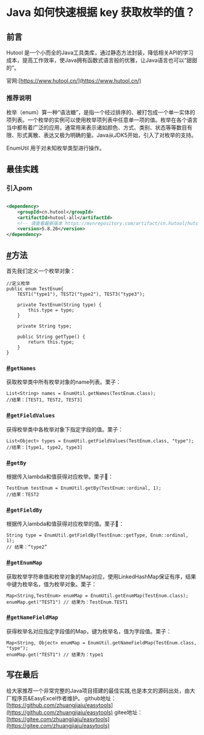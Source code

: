 # Java 如何快速根据 key 获取枚举的值？

## 前言

Hutool 是一个小而全的Java工具类库，通过静态方法封装，降低相关API的学习成本，提高工作效率，使Java拥有函数式语言般的优雅，让Java语言也可以“甜甜的”。

官网:[https://www.hutool.cn/](https://www.hutool.cn/)

### 推荐说明

枚举（enum）算一种“语法糖”，是指一个经过排序的、被打包成一个单一实体的项列表。一个枚举的实例可以使用枚举项列表中任意单一项的值。枚举在各个语言当中都有着广泛的应用，通常用来表示诸如颜色、方式、类别、状态等等数目有限、形式离散、表达又极为明确的量。Java从JDK5开始，引入了对枚举的支持。

EnumUtil 用于对未知枚举类型进行操作。

## 最佳实践

### 引入pom

```xml

<dependency>
    <groupId>cn.hutool</groupId>
    <artifactId>hutool-all</artifactId>
    <!-- 请查看最新版本 https://mvnrepository.com/artifact/cn.hutool/hutool-all -->
    <version>5.8.26</version>
</dependency>
```

## [#](https://doc.hutool.cn/pages/EnumUtil/#%E6%96%B9%E6%B3%95)方法
首先我们定义一个枚举对象：
```
//定义枚举
public enum TestEnum{
	TEST1("type1"), TEST2("type2"), TEST3("type3");
	
	private TestEnum(String type) {
		this.type = type;
	}
	
	private String type;
	
	public String getType() {
		return this.type;
	}
}
```
### [#](https://doc.hutool.cn/pages/EnumUtil/#getnames)`getNames`
获取枚举类中所有枚举对象的name列表。栗子：
```
List<String> names = EnumUtil.getNames(TestEnum.class);
//结果：[TEST1, TEST2, TEST3]
```
### [#](https://doc.hutool.cn/pages/EnumUtil/#getfieldvalues)`getFieldValues`
获得枚举类中各枚举对象下指定字段的值。栗子：
```
List<Object> types = EnumUtil.getFieldValues(TestEnum.class, "type");
//结果：[type1, type2, type3]
```
### [#](https://doc.hutool.cn/pages/EnumUtil/#getby)`getBy`
根据传入lambda和值获得对应枚举。栗子🌰：
```
TestEnum testEnum = EnumUtil.getBy(TestEnum::ordinal, 1);
//结果：TEST2
```
### [#](https://doc.hutool.cn/pages/EnumUtil/#getfieldby)`getFieldBy`
根据传入lambda和值获得对应枚举的值。栗子🌰：
```
String type = EnumUtil.getFieldBy(TestEnum::getType, Enum::ordinal, 1);
// 结果：“type2”
```
### [#](https://doc.hutool.cn/pages/EnumUtil/#getenummap)`getEnumMap`
获取枚举字符串值和枚举对象的Map对应，使用LinkedHashMap保证有序，结果中键为枚举名，值为枚举对象。栗子：
```
Map<String,TestEnum> enumMap = EnumUtil.getEnumMap(TestEnum.class);
enumMap.get("TEST1") // 结果为：TestEnum.TEST1
```
### [#](https://doc.hutool.cn/pages/EnumUtil/#getnamefieldmap)`getNameFieldMap`
获得枚举名对应指定字段值的Map，键为枚举名，值为字段值。栗子：
```
Map<String, Object> enumMap = EnumUtil.getNameFieldMap(TestEnum.class, "type");
enumMap.get("TEST1") // 结果为：type1
```
## 写在最后

给大家推荐一个非常完整的Java项目搭建的最佳实践,也是本文的源码出处，由大厂程序员&EasyExcel作者维护。
github地址：[https://github.com/zhuangjiaju/easytools](https://github.com/zhuangjiaju/easytools)
gitee地址：[https://gitee.com/zhuangjiaju/easytools](https://gitee.com/zhuangjiaju/easytools)